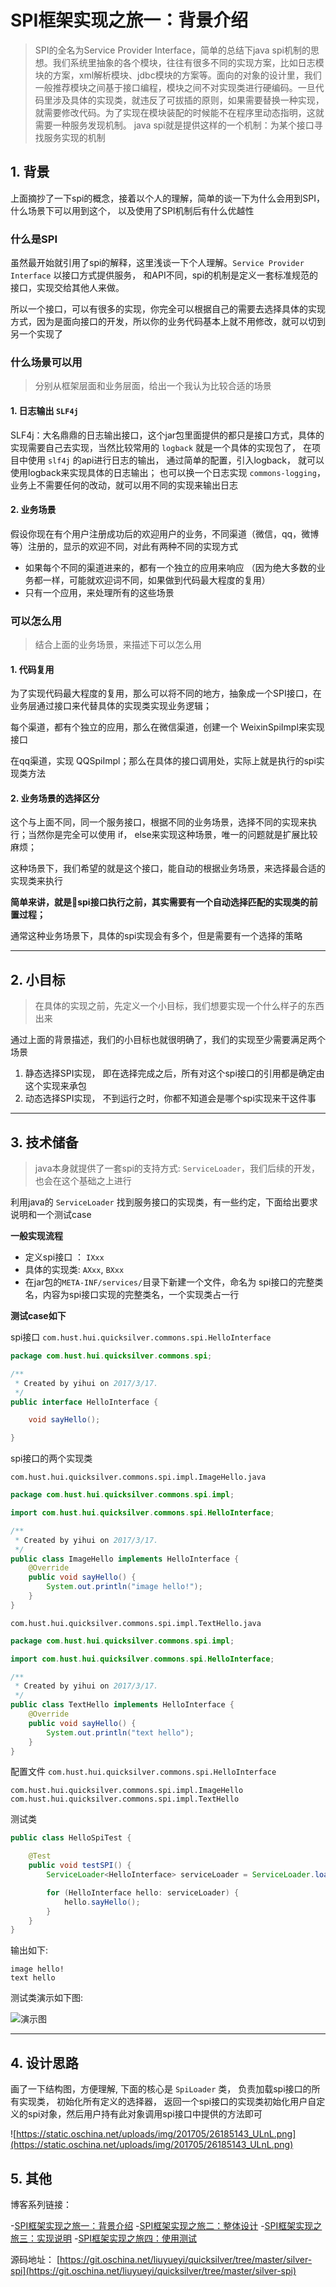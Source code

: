 # SPI框架实现之旅一：背景介绍
> SPI的全名为Service Provider Interface，简单的总结下java spi机制的思想。我们系统里抽象的各个模块，往往有很多不同的实现方案，比如日志模块的方案，xml解析模块、jdbc模块的方案等。面向的对象的设计里，我们一般推荐模块之间基于接口编程，模块之间不对实现类进行硬编码。一旦代码里涉及具体的实现类，就违反了可拔插的原则，如果需要替换一种实现，就需要修改代码。为了实现在模块装配的时候能不在程序里动态指明，这就需要一种服务发现机制。 java spi就是提供这样的一个机制：为某个接口寻找服务实现的机制

## 1. 背景

上面摘抄了一下spi的概念，接着以个人的理解，简单的谈一下为什么会用到SPI， 什么场景下可以用到这个， 以及使用了SPI机制后有什么优越性

### 什么是SPI

虽然最开始就引用了spi的解释，这里浅谈一下个人理解。`Service Provider Interface` 以接口方式提供服务， 和API不同，spi的机制是定义一套标准规范的接口，实现交给其他人来做。

所以一个接口，可以有很多的实现，你完全可以根据自己的需要去选择具体的实现方式，因为是面向接口的开发，所以你的业务代码基本上就不用修改，就可以切到另一个实现了

### 什么场景可以用

> 分别从框架层面和业务层面，给出一个我认为比较合适的场景

#### 1. 日志输出 `SLF4j`

SLF4j：大名鼎鼎的日志输出接口，这个jar包里面提供的都只是接口方式，具体的实现需要自己去实现，当然比较常用的 `logback` 就是一个具体的实现包了， 在项目中使用 `slf4j` 的api进行日志的输出， 通过简单的配置，引入logback， 就可以使用logback来实现具体的日志输出； 也可以换一个日志实现 `commons-logging`，业务上不需要任何的改动，就可以用不同的实现来输出日志


#### 2. 业务场景
假设你现在有个用户注册成功后的欢迎用户的业务，不同渠道（微信，qq，微博等）注册的，显示的欢迎不同，对此有两种不同的实现方式

- 如果每个不同的渠道进来的，都有一个独立的应用来响应  （因为绝大多数的业务都一样，可能就欢迎词不同，如果做到代码最大程度的复用）
- 只有一个应用，来处理所有的这些场景


### 可以怎么用
> 结合上面的业务场景，来描述下可以怎么用

#### 1. 代码复用

为了实现代码最大程度的复用，那么可以将不同的地方，抽象成一个SPI接口，在业务层通过接口来代替具体的实现类实现业务逻辑；

每个渠道，都有个独立的应用，那么在微信渠道，创建一个 WeixinSpiImpl来实现接口

在qq渠道，实现 QQSpiImpl；那么在具体的接口调用处，实际上就是执行的spi实现类方法

#### 2. 业务场景的选择区分

这个与上面不同，同一个服务接口，根据不同的业务场景，选择不同的实现来执行；当然你是完全可以使用 if， else来实现这种场景，唯一的问题就是扩展比较麻烦；

这种场景下，我们希望的就是这个接口，能自动的根据业务场景，来选择最合适的实现类来执行

**简单来讲，就是spi接口执行之前，其实需要有一个自动选择匹配的实现类的前置过程；**

通常这种业务场景下，具体的spi实现会有多个，但是需要有一个选择的策略

---

## 2. 小目标
> 在具体的实现之前，先定义一个小目标，我们想要实现一个什么样子的东西出来

通过上面的背景描述，我们的小目标也就很明确了，我们的实现至少需要满足两个场景

1. 静态选择SPI实现， 即在选择完成之后，所有对这个spi接口的引用都是确定由这个实现来承包
2. 动态选择SPI实现， 不到运行之时，你都不知道会是哪个spi实现来干这件事

---

## 3. 技术储备
> java本身就提供了一套spi的支持方式: `ServiceLoader`，我们后续的开发，也会在这个基础之上进行

利用java的 `ServiceLoader` 找到服务接口的实现类，有一些约定，下面给出要求说明和一个测试case

**一般实现流程**

- 定义spi接口 ： `IXxx`
- 具体的实现类:  `AXxx`,  `BXxx`
- 在jar包的`META-INF/services/`目录下新建一个文件，命名为 spi接口的完整类名，内容为spi接口实现的完整类名，一个实现类占一行


**测试case如下**

spi接口  `com.hust.hui.quicksilver.commons.spi.HelloInterface`

```java
package com.hust.hui.quicksilver.commons.spi;

/**
 * Created by yihui on 2017/3/17.
 */
public interface HelloInterface {

    void sayHello();

}
```

spi接口的两个实现类

`com.hust.hui.quicksilver.commons.spi.impl.ImageHello.java`

```java
package com.hust.hui.quicksilver.commons.spi.impl;

import com.hust.hui.quicksilver.commons.spi.HelloInterface;

/**
 * Created by yihui on 2017/3/17.
 */
public class ImageHello implements HelloInterface {
    @Override
    public void sayHello() {
        System.out.println("image hello!");
    }
}
```

`com.hust.hui.quicksilver.commons.spi.impl.TextHello.java`

```java
package com.hust.hui.quicksilver.commons.spi.impl;

import com.hust.hui.quicksilver.commons.spi.HelloInterface;

/**
 * Created by yihui on 2017/3/17.
 */
public class TextHello implements HelloInterface {
    @Override
    public void sayHello() {
        System.out.println("text hello");
    }
}
```

配置文件  `com.hust.hui.quicksilver.commons.spi.HelloInterface`

```
com.hust.hui.quicksilver.commons.spi.impl.ImageHello
com.hust.hui.quicksilver.commons.spi.impl.TextHello
```

测试类

```java
public class HelloSpiTest {

    @Test
    public void testSPI() {
        ServiceLoader<HelloInterface> serviceLoader = ServiceLoader.load(HelloInterface.class);

        for (HelloInterface hello: serviceLoader) {
            hello.sayHello();
        }
    }
}
```

输出如下:

```
image hello!
text hello
```

测试类演示如下图: 

![演示图](https://static.oschina.net/uploads/img/201705/26171232_e3Hb.gif "在这里输入图片标题")

    

---

## 4. 设计思路

画了一下结构图，方便理解, 下面的核心是  `SpiLoader` 类， 负责加载spi接口的所有实现类， 初始化所有定义的选择器， 返回一个spi接口的实现类初始化用户自定义的spi对象，然后用户持有此对象调用spi接口中提供的方法即可


![https://static.oschina.net/uploads/img/201705/26185143_ULnL.png](https://static.oschina.net/uploads/img/201705/26185143_ULnL.png)


## 5. 其他
博客系列链接：

-[SPI框架实现之旅一：背景介绍](https://my.oschina.net/u/566591/blog/911054)
-[SPI框架实现之旅二：整体设计](https://my.oschina.net/u/566591/blog/911055)
-[SPI框架实现之旅三：实现说明](https://my.oschina.net/u/566591/blog/911056)
-[SPI框架实现之旅四：使用测试](https://my.oschina.net/u/566591/blog/911076)

源码地址：
[https://git.oschina.net/liuyueyi/quicksilver/tree/master/silver-spi](https://git.oschina.net/liuyueyi/quicksilver/tree/master/silver-spi)

